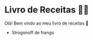 # Livro de Receitas :man_cook:

Olá! Bem vindo ao meu livro de receitas :wave:

- Strogonoff de frango 
